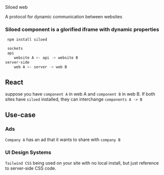 Siloed web

A protocol for dynamic communication between websites

### Siloed component is a glorified iframe with dynamic properties

```bash
 npm install siloed 

 sockets 
 api 
	website A <- api -> website B
server-side 
	web A <- server -> web B
```

## React

suppose you have `component A` in web A and `component B` in web B. 
If both sites have `siloed` installed, they can interchange `components A -> B` 

## Use-case

### Ads
`Company A` has an ad that it wants to share with `company B`

### UI Design Systems
`Tailwind CSS` being used on your site with no local install, but just reference to server-side CSS code.

